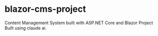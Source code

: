 # blazor-cms-project
Content Management System built with ASP.NET Core and Blazor
Project Built using claude ai.
